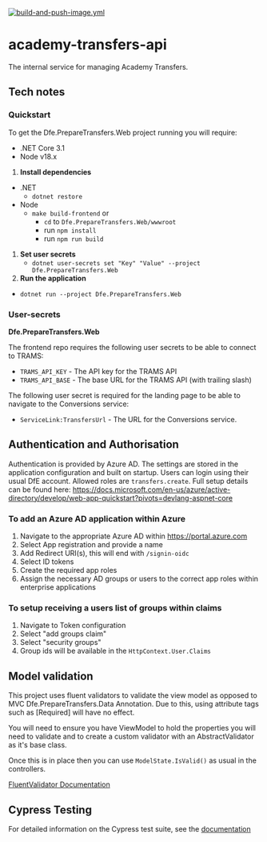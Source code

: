 [![build-and-push-image.yml](https://github.com/DFE-Digital/academy-transfers-api/actions/workflows/build-and-push-image.yml/badge.svg)](https://github.com/DFE-Digital/academy-transfers-api/actions/workflows/build-and-push-image.yml)

# academy-transfers-api

The internal service for managing Academy Transfers.

## Tech notes

### Quickstart

To get the Dfe.PrepareTransfers.Web project running you will require:

- .NET Core 3.1
- Node v18.x

1. **Install dependencies**
- .NET
    - `dotnet restore`
- Node
    - `make build-frontend` or
      - `cd` to `Dfe.PrepareTransfers.Web/wwwroot`
      - run `npm install`
      - run `npm run build`
1. **Set user secrets**
   - `dotnet user-secrets set "Key" "Value" --project Dfe.PrepareTransfers.Web`
2. **Run the application**
- `dotnet run --project Dfe.PrepareTransfers.Web`

### User-secrets

**Dfe.PrepareTransfers.Web**

The frontend repo requires the following user secrets to be able to connect to TRAMS:

- `TRAMS_API_KEY` - The API key for the TRAMS API
- `TRAMS_API_BASE` - The base URL for the TRAMS API (with trailing slash)

The following user secret is required for the landing page to be able to navigate to the Conversions service:

- `ServiceLink:TransfersUrl` - The URL for the Conversions service.

## Authentication and Authorisation
Authentication is provided by Azure AD. The settings are stored in the application configuration and built on startup.
Users can login using their usual DfE account. Allowed roles are `transfers.create`.
Full setup details can be found here: https://docs.microsoft.com/en-us/azure/active-directory/develop/web-app-quickstart?pivots=devlang-aspnet-core

### To add an Azure AD application within Azure
1. Navigate to the appropriate Azure AD within https://portal.azure.com
2. Select App registration and provide a name
3. Add Redirect URI(s), this will end with `/signin-oidc`
4. Select ID tokens
5. Create the required app roles
6. Assign the necessary AD groups or users to the correct app roles within enterprise applications

### To setup receiving a users list of groups within claims
1. Navigate to Token configuration
2. Select "add groups claim"
3. Select "security groups"
4. Group ids will be available in the `HttpContext.User.Claims`

## Model validation
This project uses fluent validators to validate the view model as opposed to MVC Dfe.PrepareTransfers.Data Annotation. Due to this, using attribute tags such as [Required] will have no effect.

You will need to ensure you have ViewModel to hold the properties you will need to validate and to create a custom validator with an AbstractValidator<CustomViewModel> as it's base class.

Once this is in place then you can use `ModelState.IsValid()` as usual in the controllers.

[FluentValidator Documentation](https://docs.fluentvalidation.net/en/latest/start.html)

## Cypress Testing

For detailed information on the Cypress test suite, see the [documentation](end-to-end-tests/README.md)